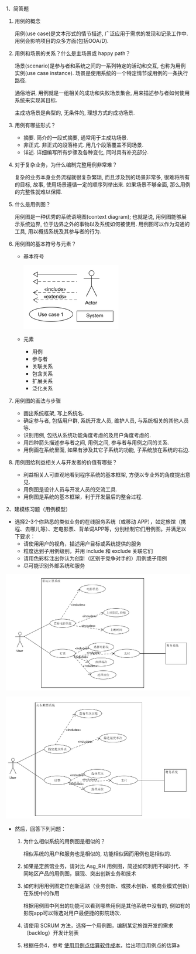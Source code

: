 1、简答题

1. 用例的概念

    用例(use case)是文本形式的情节描述, 广泛应用于需求的发现和记录工作中. 用例会影响项目的众多方面(包括OOA/D).

2. 用例和场景的关系？什么是主场景或 happy path？

    场景(scenario)是参与者和系统之间的一系列特定的活动和交互, 也称为用例实例(use case instance). 场景是使用系统的一个特定情节或用例的一条执行路径.

    通俗地讲, 用例就是一组相关的成功和失败场景集合, 用来描述参与者如何使用系统来实现其目标.

    主成功场景是典型的, 无条件的, 理想方式的成功场景.

3. 用例有哪些形式？

    - 摘要. 简介的一段式摘要, 通常用于主成功场景.
    - 非正式. 非正式的段落格式. 用几个段落覆盖不同场景.
    - 详述. 详细编写所有步骤及各种变化, 同时具有补充部分.

4. 对于复杂业务，为什么编制完整用例非常难？

    复杂的业务本身业务流程就很复杂繁琐, 而且涉及到的场景非常多, 很难将所有的目标, 故事, 使用场景遵循一定的顺序列举出来. 如果场景不够全面, 那么用例的完整性就难以保障.

5. 什么是用例图？

    用例图是一种优秀的系统语境图(context diagram); 也就是说, 用例图能够展示系统边界, 位于边界之外的事物以及系统如何被使用. 用例图可以作为沟通的工具, 用以概括系统及其参与者的行为.

6. 用例图的基本符号与元素？

    - 基本符号
    
      ![](/image/6.1.png)
    - 元素
      
      - 用例
      - 参与者
      - 关联关系
      - 包含关系
      - 扩展关系
      - 泛化关系

7. 用例图的画法与步骤

    - 画出系统框架, 写上系统名.
    - 确定参与者, 包括用户群, 系统开发人员, 维护人员, 与系统相关的其他人员等.
    - 识别用例, 包括从系统功能角度考虑的及用户角度考虑的.
    - 用四种箭头描述参与者之间, 用例之间, 参与者与用例之间的关系.
    - 用例画在系统里面, 如果有涉及其它子系统的功能, 子系统放在系统的右边.

8. 用例图给利益相关人与开发者的价值有哪些？

    - 利益相关人可直观地看到程序系统的基本框架, 方便以专业外的角度提出意见.
    - 用例图是设计人员与开发人员的交流工具.
    - 用例图是系统的基本框架，利于开发最后的整合过程.


2、建模练习题（用例模型）

* 选择2-3个你熟悉的类似业务的在线服务系统（或移动 APP），如定旅馆（携程、去哪儿等）、定电影票、背单词APP等，分别绘制它们用例图。并满足以下要求：
    - 请使用用户的视角，描述用户目标或系统提供的服务
    - 粒度达到子用例级别，并用 include 和 exclude 关联它们
    - 请用色彩标注出你认为创新（区别于竞争对手的）用例或子用例
    - 尽可能识别外部系统和服务

![](image/6.2.png)

![](image/6.3.png)

* 然后，回答下列问题：
    1. 为什么相似系统的用例图是相似的？
   
        相似系统的用户和服务也是相似的, 功能相似因而用例也是相似的.

    2. 如果是定旅馆业务，请对比 Asg_RH 用例图，简述如何利用不同时代、不同地区产品的用例图，展现、突出创新业务和技术
    3. 如何利用用例图定位创新思路（业务创新、或技术创新、或商业模式创新）在系统中的作用 
        
        根据用例图中列出的功能可以看到哪些用例是其他系统中没有的, 例如有的影院app可以筛选对用户最便捷的影院场次.
    4. 请使用 SCRUM 方法，选择一个用例图，编制某定旅馆开发的需求（backlog）开发计划表 
        
    5. 根据任务4，参考 [使用用例点估算软件成本](https://www.ibm.com/developerworks/cn/rational/edge/09/mar09/collaris_dekker/index.html)，给出项目用例点的估算a

